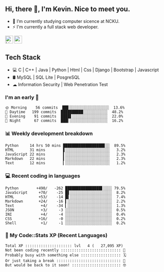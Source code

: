 ## Hi, there 👋, I'm Kevin. Nice to meet you.

- 🌱 I’m currently studying computer sicence at NCKU.
- ⚡ I'm currently a full stack web developer.

<a href="https://www.linkedin.com/in/kevin12686/"><img alt="LinkedIn" src="https://img.shields.io/badge/linkedin%20-%230077B5.svg?&style=for-the-badge&logo=linkedin&logoColor=white" height=25></a>
<a href="https://www.instagram.com/kevin12686/"><img src="https://img.shields.io/badge/instagram-3f729b?&style=for-the-badge&logo=instagram&logoColor=white" height=25></a>

## Tech Stack

* 💻 C | C++ | Java | Python | Html | Css | Django | Bootstrap | Javascript
* 🛢️ MySQL | SQL Lite | PosgreSQL
* ☁ Information Security | Web Penetration Test

### I'm an early 🐤

<!-- early_bird start -->

```text
🌞 Morning    56 commits  ██▊░░░░░░░░░░░░░░░░░░  13.6%
🌆 Daytime   199 commits  ██████████░░░░░░░░░░░  48.2%
🌃 Evening    91 commits  ████▋░░░░░░░░░░░░░░░░  22.0%
🌙 Night      67 commits  ███▍░░░░░░░░░░░░░░░░░  16.2%
```

<!-- early_bird end -->

### 📊 Weekly development breakdown

<!-- code_time start -->

```text
Python     14 hrs 50 mins ██████████████████▊░░  89.5%
HTML       31 mins        ▋░░░░░░░░░░░░░░░░░░░░   3.2%
JavaScript 22 mins        ▍░░░░░░░░░░░░░░░░░░░░   2.3%
Markdown   22 mins        ▍░░░░░░░░░░░░░░░░░░░░   2.3%
Text       12 mins        ▎░░░░░░░░░░░░░░░░░░░░   1.2%
```

<!-- code_time end -->

### 💻 Recent coding in languages

<!-- code_diff start -->

```text
Python        +490/   -262 ████████████████▋░░░░ 79.5%
JavaScript     +70/    -25 █▋░░░░░░░░░░░░░░░░░░░  8.2%
HTML           +53/    -14 █▌░░░░░░░░░░░░░░░░░░░  7.4%
Markdown       +24/    -16 ▍░░░░░░░░░░░░░░░░░░░░  2.2%
Text            +4/    -34 ▎░░░░░░░░░░░░░░░░░░░░  1.3%
JSON            +3/     -3 ░░░░░░░░░░░░░░░░░░░░░  0.5%
INI             +4/     -4 ░░░░░░░░░░░░░░░░░░░░░  0.4%
CSS            +16/     -0 ░░░░░░░░░░░░░░░░░░░░░  0.2%
Shell           +1/     -1 ░░░░░░░░░░░░░░░░░░░░░  0.2%
```

<!-- code_diff end -->

### 🧰 My Code::Stats XP (Recent Languages)

<!-- codestats start -->

```text
Total XP ::::::::::::::::::::: lvl   4 (   27,095 XP) 
Not been coding recently ::::::::::::::::::::::::::: 🙈
Probably busy with something else :::::::::::::::::: 🗓
Or just taking a break ::::::::::::::::::::::::::::: 🌴
But would be back to it soon! :::::::::::::::::::::: 🤓
```

<!-- codestats end -->
